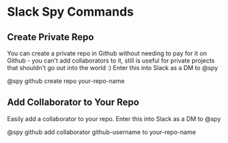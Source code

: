 # Slack Spy Commands

## Create Private Repo

You can create a private repo in Github without needing to pay for it on Github - you can't add collaborators to it, still is useful for private projects that shouldn't go out into the world :) Enter this into Slack as a DM to @spy

@spy github create repo your-repo-name

## Add Collaborator to Your Repo

Easily add a collaborator to your repo. Enter this into Slack as a DM to @spy

@spy github add collaborator github-username to your-repo-name

